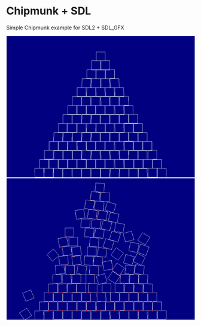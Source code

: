 Chipmunk + SDL
==============

Simple Chipmunk example for SDL2 + SDL_GFX

![](./img/01.png)
![](./img/02.png)